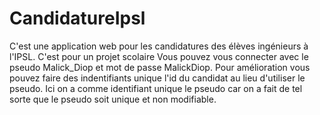 # CandidatureIpsl
C'est une application web pour les candidatures des élèves ingénieurs à l'IPSL. C'est pour un projet scolaire
Vous pouvez vous connecter avec le pseudo Malick_Diop et mot de passe MalickDiop.
Pour amélioration vous pouvez faire des indentifiants unique l'id du candidat au lieu d'utiliser le pseudo.
Ici on a comme identifiant unique le pseudo car on a fait de tel sorte que le pseudo soit unique et non modifiable.
